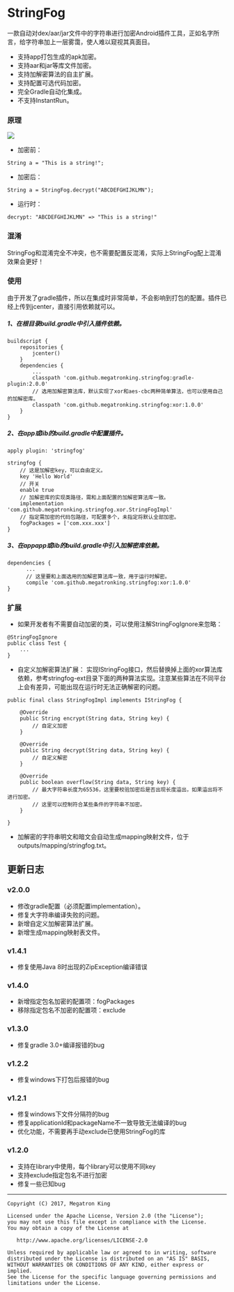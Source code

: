 
# StringFog
一款自动对dex/aar/jar文件中的字符串进行加密Android插件工具，正如名字所言，给字符串加上一层雾霭，使人难以窥视其真面目。

- 支持app打包生成的apk加密。
- 支持aar和jar等库文件加密。
- 支持加解密算法的自主扩展。
- 支持配置可选代码加密。
- 完全Gradle自动化集成。
- 不支持InstantRun。

### 原理

![](https://github.com/MegatronKing/StringFog/blob/master/assets/flow.png)<br>

- 加密前：
```
String a = "This is a string!";
```

- 加密后：
```
String a = StringFog.decrypt("ABCDEFGHIJKLMN");
```

- 运行时：
```
decrypt: "ABCDEFGHIJKLMN" => "This is a string!"
```

### 混淆
StringFog和混淆完全不冲突，也不需要配置反混淆，实际上StringFog配上混淆效果会更好！

### 使用
由于开发了gradle插件，所以在集成时非常简单，不会影响到打包的配置。插件已经上传到jcenter，直接引用依赖就可以。

##### 1、在根目录build.gradle中引入插件依赖。
```
buildscript {
    repositories {
        jcenter()
    }
    dependencies {
        ...
        classpath 'com.github.megatronking.stringfog:gradle-plugin:2.0.0'
        // 选用加解密算法库，默认实现了xor和aes-cbc两种简单算法，也可以使用自己的加解密库。
        classpath 'com.github.megatronking.stringfog:xor:1.0.0'
    }
}
```

##### 2、在app或lib的build.gradle中配置插件。
```
apply plugin: 'stringfog'

stringfog {
    // 这是加解密key，可以自由定义。
    key 'Hello World'
    // 开关
    enable true
    // 加解密库的实现类路径，需和上面配置的加解密算法库一致。
    implementation 'com.github.megatronking.stringfog.xor.StringFogImpl'
    // 指定需加密的代码包路径，可配置多个，未指定将默认全部加密。
    fogPackages = ['com.xxx.xxx']
}
```

##### 3、在appapp或lib的build.gradle中引入加解密库依赖。
```
dependencies {
      ...
      // 这里要和上面选用的加解密算法库一致，用于运行时解密。
      compile 'com.github.megatronking.stringfog:xor:1.0.0'
}
```

### 扩展

- 如果开发者有不需要自动加密的类，可以使用注解StringFogIgnore来忽略：
```
@StringFogIgnore
public class Test {
    ...
}
```
- 自定义加解密算法扩展：
实现IStringFog接口，然后替换掉上面的xor算法库依赖，参考stringfog-ext目录下面的两种算法实现。注意某些算法在不同平台上会有差异，可能出现在运行时无法正确解密的问题。
```
public final class StringFogImpl implements IStringFog {

    @Override
    public String encrypt(String data, String key) {
        // 自定义加密
    }

    @Override
    public String decrypt(String data, String key) {
        // 自定义解密
    }

    @Override
    public boolean overflow(String data, String key) {
        // 最大字符串长度为65536，这里要校验加密后是否出现长度溢出，如果溢出将不进行加密。
        // 这里可以控制符合某些条件的字符串不加密。
    }

}

```

- 加解密的字符串明文和暗文会自动生成mapping映射文件，位于outputs/mapping/stringfog.txt。


## 更新日志

### v2.0.0
- 修改gradle配置（必须配置implementation）。
- 修复大字符串编译失败的问题。
- 新增自定义加解密算法扩展。
- 新增生成mapping映射表文件。

### v1.4.1
- 修复使用Java 8时出现的ZipException编译错误

### v1.4.0
- 新增指定包名加密的配置项：fogPackages
- 移除指定包名不加密的配置项：exclude

### v1.3.0
- 修复gradle 3.0+编译报错的bug

### v1.2.2
- 修复windows下打包后报错的bug

### v1.2.1
- 修复windows下文件分隔符的bug
- 修复applicationId和packageName不一致导致无法编译的bug
- 优化功能，不需要再手动exclude已使用StringFog的库

### v1.2.0
- 支持在library中使用，每个library可以使用不同key
- 支持exclude指定包名不进行加密
- 修复一些已知bug


--------

    Copyright (C) 2017, Megatron King

    Licensed under the Apache License, Version 2.0 (the "License");
    you may not use this file except in compliance with the License.
    You may obtain a copy of the License at

       http://www.apache.org/licenses/LICENSE-2.0

    Unless required by applicable law or agreed to in writing, software
    distributed under the License is distributed on an "AS IS" BASIS,
    WITHOUT WARRANTIES OR CONDITIONS OF ANY KIND, either express or implied.
    See the License for the specific language governing permissions and
    limitations under the License.
